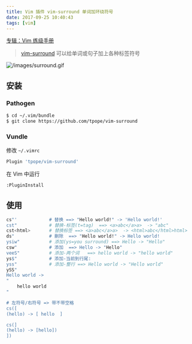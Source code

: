 ```yaml
---
title: Vim 插件 vim-surround 单词加环绕符号
date: 2017-09-25 10:40:43
tags: [vim]
---
```


[专辑：Vim 练级手册](/vim)

> [vim-surround](https://github.com/tpope/vim-surround) 可以给单词或句子加上各种标签符号

<!-- more -->
<!-- toc -->
![/images/surround.gif](/images/surround.gif)
## 安装
### Pathogen
```bash
$ cd ~/.vim/bundle
$ git clone https://github.com/tpope/vim-surround
```

### Vundle
修改 `~/.vimrc`
```bash
Plugin 'tpope/vim-surround'
```
在 Vim 中运行
```bash
:PluginInstall
```

## 使用
```bash
cs"'            # 替换 ==> "Hello world!" -> 'Hello world!'
cst"            # 替换-标签(t=tag)  ==> <a>abc</a>a>  -> "abc"
cst<html>       # 替换标签 ==> <a>abc</a>a>  -> <html>abc</html>html>
ds"             # 删除  ==> "Hello world!" -> Hello world!
ysiw"           # 添加(ys=you surround) ==> Hello -> "Hello"
csw"            # 添加  ==> Hello -> "Hello"
veeS"           # 添加-两个词   ==> hello world -> "hello world"
ys$"            # 添加-当前到行尾:
yss"            # 添加-整行 ==> Hello world -> "Hello world"
ySS"
Hello world ->
"
    hello world
"

# 左符号/右符号 => 带不带空格
cs([
(hello) -> [ hello  ]

cs(]
(hello) -> [hello])
])
```
